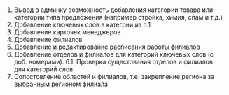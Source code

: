 #

1. Вывод в админку возможность добавления категории товара или категории типа предложения (например стройка, химия, спам и т.д.)
2. Добавление ключевых слов в категрии из п.1
3. Добавление карточек менеджеров
4. Добавление филиалов
5. Добавление и редактирование расписания работы филиалов
6. Добавление отделов и филиалов для категорий ключевых слов (с доб. номерами).
6.1. Проверка сущестования отделов и филиалов для категорий слов
7. Сопостовление областей и филиалов, т.е. закрепление региона за выбранным регионом филиала